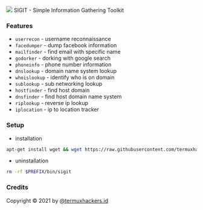 <img src="https://raw.githubusercontent.com/termuxhackers-id/SIGIT/main/src/IMG_20210421_133826.jpg">
SIGIT - Simple Information Gathering Toolkit

### Features
- ```userrecon```    - username reconnaissance
- ```facedumper```   - dump facebook information
- ```mailfinder``` - find email with specific name
- ```godorker``` - dorking with google search
- ```phoneinfo``` - phone number information
- ```dnslookup``` - domain name system lookup
- ```whoislookup``` - identify who is on domain
- ```sublookup``` - sub networking lookup
- ```hostfinder``` - find host domain
- ```dnsfinder``` - find host domain name system
- ```riplookup``` - reverse ip lookup
- ```iplocation``` - ip to location tracker

### Setup
- installation
```bash
apt-get install wget && wget https://raw.githubusercontent.com/termuxhackers-id/SIGIT/main/install.sh && bash install.sh
```
- uninstallation
```bash
rm -rf $PREFIX/bin/sigit
```
### Credits
Copyright © 2021 by <a href="https://facebook.com/termuxhackers.id">@termuxhackers.id</a>
